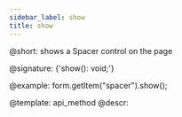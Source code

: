 ```yaml
---
sidebar_label: show
title: show
---          
```


@short: shows a Spacer control on the page

@signature: {'show(): void;'}

@example:
form.getItem("spacer").show(); 

@template: api_method
@descr:
